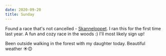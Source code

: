 ```yaml
---
date: 2020-09-20
title: Sunday
---
```


Found a race that's not cancelled - [Skanneloppet](https://www.isskanne.se/skanneloppet/). I ran this for the first time last year. A fun and cozy race in the woods :)
I'll most likely sign up!

Been outside walking in the forest with my daughter today. Beautiful weather ☀️😊
